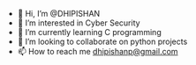 - 👋 Hi, I’m @DHIPISHAN
- 👀 I’m interested in Cyber Security
- 🌱 I’m currently learning C programming
- 💞️ I’m looking to collaborate on python projects
- 📫 How to reach me dhipishanp@gmail.com

<!---
DHIPISHAN/DHIPISHAN is a ✨ special ✨ repository because its `README.md` (this file) appears on your GitHub profile.
You can click the Preview link to take a look at your changes.
--->
